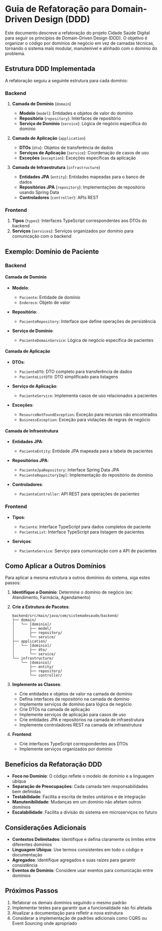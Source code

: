 # Guia de Refatoração para Domain-Driven Design (DDD)

Este documento descreve a refatoração do projeto Cidade Saúde Digital para seguir os princípios de Domain-Driven Design (DDD). O objetivo é organizar o código por domínios de negócio em vez de camadas técnicas, tornando o sistema mais modular, manutenível e alinhado com o domínio do problema.

## Estrutura DDD Implementada

A refatoração seguiu a seguinte estrutura para cada domínio:

### Backend

1. **Camada de Domínio** (`domain`)
   - **Modelo** (`model`): Entidades e objetos de valor do domínio
   - **Repositório** (`repository`): Interfaces de repositório
   - **Serviço de Domínio** (`service`): Lógica de negócio específica do domínio

2. **Camada de Aplicação** (`application`)
   - **DTOs** (`dto`): Objetos de transferência de dados
   - **Serviços de Aplicação** (`service`): Coordenação de casos de uso
   - **Exceções** (`exception`): Exceções específicas da aplicação

3. **Camada de Infraestrutura** (`infrastructure`)
   - **Entidades JPA** (`entity`): Entidades mapeadas para o banco de dados
   - **Repositórios JPA** (`repository`): Implementações de repositório usando Spring Data
   - **Controladores** (`controller`): APIs REST

### Frontend

1. **Tipos** (`types`): Interfaces TypeScript correspondentes aos DTOs do backend
2. **Serviços** (`services`): Serviços organizados por domínio para comunicação com o backend

## Exemplo: Domínio de Paciente

### Backend

#### Camada de Domínio

- **Modelo**:
  - `Paciente`: Entidade de domínio
  - `Endereco`: Objeto de valor

- **Repositório**:
  - `PacienteRepository`: Interface que define operações de persistência

- **Serviço de Domínio**:
  - `PacienteDomainService`: Lógica de negócio específica de pacientes

#### Camada de Aplicação

- **DTOs**:
  - `PacienteDTO`: DTO completo para transferência de dados
  - `PacienteListDTO`: DTO simplificado para listagens

- **Serviço de Aplicação**:
  - `PacienteService`: Implementa casos de uso relacionados a pacientes

- **Exceções**:
  - `ResourceNotFoundException`: Exceção para recursos não encontrados
  - `BusinessException`: Exceção para violações de regras de negócio

#### Camada de Infraestrutura

- **Entidades JPA**:
  - `PacienteEntity`: Entidade JPA mapeada para a tabela de pacientes

- **Repositórios JPA**:
  - `PacienteJpaRepository`: Interface Spring Data JPA
  - `PacienteRepositoryImpl`: Implementação do repositório de domínio

- **Controladores**:
  - `PacienteController`: API REST para operações de pacientes

### Frontend

- **Tipos**:
  - `Paciente`: Interface TypeScript para dados completos de paciente
  - `PacienteList`: Interface TypeScript para listagem de pacientes

- **Serviços**:
  - `PacienteService`: Serviço para comunicação com a API de pacientes

## Como Aplicar a Outros Domínios

Para aplicar a mesma estrutura a outros domínios do sistema, siga estes passos:

1. **Identifique o Domínio**: Determine o domínio de negócio (ex: Atendimento, Farmácia, Agendamento)

2. **Crie a Estrutura de Pacotes**:
   ```
   backend/src/main/java/com/sistemadesaude/backend/
   ├── domain/
   │   └── [dominio]/
   │       ├── model/
   │       ├── repository/
   │       └── service/
   ├── application/
   │   └── [dominio]/
   │       ├── dto/
   │       └── service/
   └── infrastructure/
       └── [dominio]/
           ├── entity/
           ├── repository/
           └── controller/
   ```

3. **Implemente as Classes**:
   - Crie entidades e objetos de valor na camada de domínio
   - Defina interfaces de repositório na camada de domínio
   - Implemente serviços de domínio para lógica de negócio
   - Crie DTOs na camada de aplicação
   - Implemente serviços de aplicação para casos de uso
   - Crie entidades JPA e repositórios na camada de infraestrutura
   - Implemente controladores REST na camada de infraestrutura

4. **Frontend**:
   - Crie interfaces TypeScript correspondentes aos DTOs
   - Implemente serviços organizados por domínio

## Benefícios da Refatoração DDD

- **Foco no Domínio**: O código reflete o modelo de domínio e a linguagem ubíqua
- **Separação de Preocupações**: Cada camada tem responsabilidades bem definidas
- **Testabilidade**: Facilita a escrita de testes unitários e de integração
- **Manutenibilidade**: Mudanças em um domínio não afetam outros domínios
- **Escalabilidade**: Facilita a divisão do sistema em microserviços no futuro

## Considerações Adicionais

- **Contextos Delimitados**: Identifique e defina claramente os limites entre diferentes domínios
- **Linguagem Ubíqua**: Use termos consistentes em todo o código e documentação
- **Agregados**: Identifique agregados e suas raízes para garantir consistência
- **Eventos de Domínio**: Considere usar eventos para comunicação entre domínios

## Próximos Passos

1. Refatorar os demais domínios seguindo o mesmo padrão
2. Implementar testes para garantir que a funcionalidade não foi afetada
3. Atualizar a documentação para refletir a nova estrutura
4. Considerar a implementação de padrões adicionais como CQRS ou Event Sourcing onde apropriado
